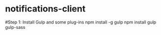 # notifications-client

#Step 1: Install Gulp and some plug-ins
npm install -g gulp
npm install gulp gulp-sass


